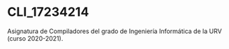 # CLI_17234214
Asignatura de Compiladores del grado de Ingeniería Informática de la URV (curso 2020-2021).
